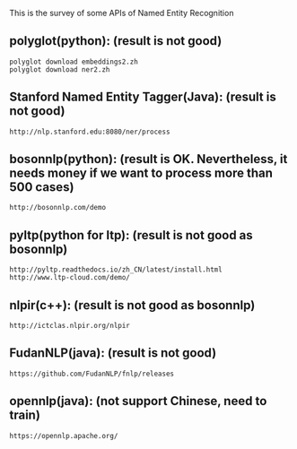 This is the survey of some APIs of Named Entity Recognition

polyglot(python): (result is not good)
-----------
    polyglot download embeddings2.zh
    polyglot download ner2.zh

Stanford Named Entity Tagger(Java): (result is not good)
-----------
    http://nlp.stanford.edu:8080/ner/process

bosonnlp(python): (result is OK. Nevertheless, it needs money if we want to process more than 500 cases)
-----------
    http://bosonnlp.com/demo

pyltp(python for ltp): (result is not good as bosonnlp)
-----------
    http://pyltp.readthedocs.io/zh_CN/latest/install.html
    http://www.ltp-cloud.com/demo/

nlpir(c++): (result is not good as bosonnlp)
-----------
    http://ictclas.nlpir.org/nlpir

FudanNLP(java): (result is not good)
-----------
    https://github.com/FudanNLP/fnlp/releases

opennlp(java): (not support Chinese, need to train)
----------
    https://opennlp.apache.org/
